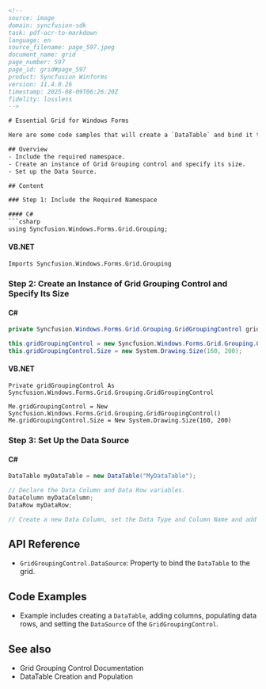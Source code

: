 ```html
<!--
source: image
domain: syncfusion-sdk
task: pdf-ocr-to-markdown
language: en
source_filename: page_597.jpeg
document_name: grid
page_number: 597
page_id: grid#page_597
product: Syncfusion Winforms
version: 11.4.0.26
timestamp: 2025-08-09T06:26:20Z
fidelity: lossless
-->

# Essential Grid for Windows Forms

Here are some code samples that will create a `DataTable` and bind it to a Grid Grouping control. Once you have a `DataTable` object populated, you can use the `GridGroupingControl.DataSource` property to implement the binding.

## Overview
- Include the required namespace.
- Create an instance of Grid Grouping control and specify its size.
- Set up the Data Source.

## Content

### Step 1: Include the Required Namespace

#### C#
```csharp
using Syncfusion.Windows.Forms.Grid.Grouping;
```

#### VB.NET
```vb.net
Imports Syncfusion.Windows.Forms.Grid.Grouping
```

### Step 2: Create an Instance of Grid Grouping Control and Specify Its Size

#### C#
```csharp
private Syncfusion.Windows.Forms.Grid.Grouping.GridGroupingControl gridGroupingControl;

this.gridGroupingControl = new Syncfusion.Windows.Forms.Grid.Grouping.GridGroupingControl();
this.gridGroupingControl.Size = new System.Drawing.Size(160, 200);
```

#### VB.NET
```vb.net
Private gridGroupingControl As Syncfusion.Windows.Forms.Grid.Grouping.GridGroupingControl

Me.gridGroupingControl = New Syncfusion.Windows.Forms.Grid.Grouping.GridGroupingControl()
Me.gridGroupingControl.Size = New System.Drawing.Size(160, 200)
```

### Step 3: Set Up the Data Source

#### C#
```csharp
DataTable myDataTable = new DataTable("MyDataTable");

// Declare the Data Column and Data Row variables.
DataColumn myDataColumn;
DataRow myDataRow;

// Create a new Data Column, set the Data Type and Column Name and add
```

## API Reference
- `GridGroupingControl.DataSource`: Property to bind the `DataTable` to the grid.

## Code Examples
- Example includes creating a `DataTable`, adding columns, populating data rows, and setting the `DataSource` of the `GridGroupingControl`.

## See also
- Grid Grouping Control Documentation
- DataTable Creation and Population

<!-- tags: [Syncfusion Winforms, Essential Grid, GridGroupingControl, DataTable, DataBinding, Windows Forms] keywords: [DataTable, DataBinding, GridGroupingControl, Windows Forms, Essential Grid] -->
```